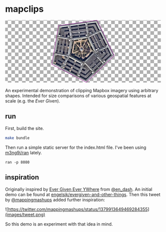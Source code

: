 # mapclips

![](images/banner.png)

An experimental demonstration of clipping Mapbox imagery using arbitrary shapes. Intended for size comparisons of various geospatial features at scale (e.g. the *Ever Given*).

## run

First, build the site.

```bash
make bundle
```

Then run a simple static server for the index.html file. I've been using [m3ng9i/ran](https://github.com/m3ng9i/ran) lately.
```
ran -p 8080
```

## inspiration

Originally inspired by [Ever Given Ever YWhere](https://evergiven-everywhere.glitch.me/) from [@en_dash](https://twitter.com/en_dash). An initial demo can be found at [engelsjk/evergiven-and-other-things](https://github.com/engelsjk/evergiven-and-other-things). Then this tweet by [@mappingmashups](https://twitter.com/mappingmashups) added further inspiration:

![https://twitter.com/mappingmashups/status/1379913649469284355](images/tweet.png)

So this demo is an experiment with that idea in mind.
